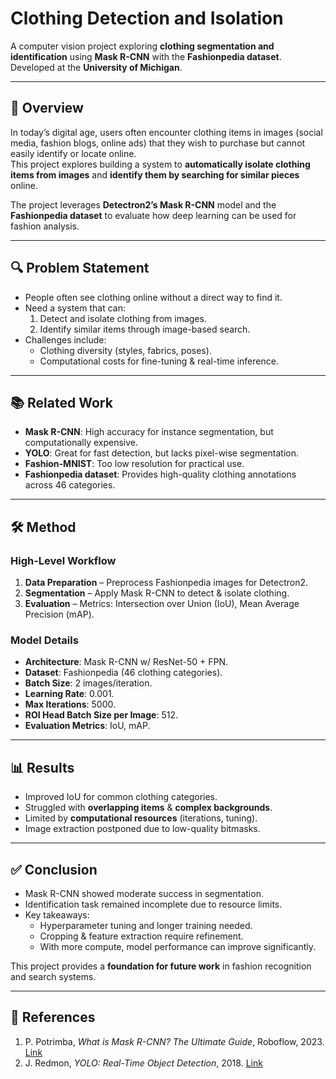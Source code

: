 # Clothing Detection and Isolation

A computer vision project exploring **clothing segmentation and identification** using **Mask R-CNN** with the **Fashionpedia dataset**.  
Developed at the **University of Michigan**.

---

## 📖 Overview
In today’s digital age, users often encounter clothing items in images (social media, fashion blogs, online ads) that they wish to purchase but cannot easily identify or locate online.  
This project explores building a system to **automatically isolate clothing items from images** and **identify them by searching for similar pieces** online.

The project leverages **Detectron2’s Mask R-CNN** model and the **Fashionpedia dataset** to evaluate how deep learning can be used for fashion analysis.

---

## 🔍 Problem Statement
- People often see clothing online without a direct way to find it.
- Need a system that can:
  1. Detect and isolate clothing from images.
  2. Identify similar items through image-based search.
- Challenges include:
  - Clothing diversity (styles, fabrics, poses).
  - Computational costs for fine-tuning & real-time inference.

---

## 📚 Related Work
- **Mask R-CNN**: High accuracy for instance segmentation, but computationally expensive.
- **YOLO**: Great for fast detection, but lacks pixel-wise segmentation.
- **Fashion-MNIST**: Too low resolution for practical use.
- **Fashionpedia dataset**: Provides high-quality clothing annotations across 46 categories.

---

## 🛠️ Method

### High-Level Workflow
1. **Data Preparation** – Preprocess Fashionpedia images for Detectron2.  
2. **Segmentation** – Apply Mask R-CNN to detect & isolate clothing.  
3. **Evaluation** – Metrics: Intersection over Union (IoU), Mean Average Precision (mAP).  

### Model Details
- **Architecture**: Mask R-CNN w/ ResNet-50 + FPN.  
- **Dataset**: Fashionpedia (46 clothing categories).  
- **Batch Size**: 2 images/iteration.  
- **Learning Rate**: 0.001.  
- **Max Iterations**: 5000.  
- **ROI Head Batch Size per Image**: 512.  
- **Evaluation Metrics**: IoU, mAP.  

---

## 📊 Results
- Improved IoU for common clothing categories.  
- Struggled with **overlapping items** & **complex backgrounds**.  
- Limited by **computational resources** (iterations, tuning).  
- Image extraction postponed due to low-quality bitmasks.  

---

## ✅ Conclusion
- Mask R-CNN showed moderate success in segmentation.  
- Identification task remained incomplete due to resource limits.  
- Key takeaways:
  - Hyperparameter tuning and longer training needed.  
  - Cropping & feature extraction require refinement.  
  - With more compute, model performance can improve significantly.  

This project provides a **foundation for future work** in fashion recognition and search systems.

---

## 📎 References
1. P. Potrimba, *What is Mask R-CNN? The Ultimate Guide*, Roboflow, 2023. [Link](https://blog.roboflow.com/mask-rcnn/)  
2. J. Redmon, *YOLO: Real-Time Object Detection*, 2018. [Link](https://pjreddie.com/darknet/yolo/)  
